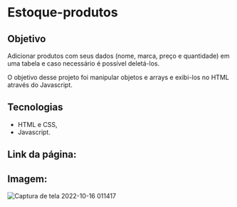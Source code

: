 # Estoque-produtos

## Objetivo

Adicionar produtos com seus dados (nome, marca, preço e quantidade) em uma tabela e caso necessário é possível deletá-los. 

O objetivo desse projeto foi manipular objetos e arrays e exibi-los no HTML através do Javascript.

## Tecnologias

- HTML e CSS,
- Javascript.

## Link da página:



## Imagem:

![Captura de tela 2022-10-16 011417](https://user-images.githubusercontent.com/99519903/196017734-951685a9-c6ad-481f-9648-32099377c572.jpg)

